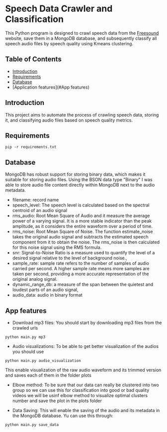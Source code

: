 # Speech Data Crawler and Classification

This Python program is designed to crawl speech data from the [Freesound](https://freesound.org/charts/) website, save them in a MongoDB database, and subsequently classify all speech audio files by speech quality using Kmeans clustering.

## Table of Contents

- [Introduction](#introduction)
- [Requirements](#requirements)
- [Database](#database)
- [Application features](#App features)


## Introduction

This project aims to automate the process of crawling speech data, storing it, and classifying audio files based on speech quality metrics.

## Requirements
```
pip -r requirements.txt

```
## Database
MongoDB has robust support for storing binary data, which makes it suitable for storing audio files. Using the BSON data type "Binary" I was able to store audio file content directly within MongoDB next to the audio metadata.
- filename: record name
- speech_level: The speech level is calculated based on the spectral centroid of an audio signal
- rms_audio: Root Mean Square of Audio and it measure the average power of a varying signal. It is a more stable indicator than the peak amplitude, as it considers the entire waveform over a period of time.
- rms_noise: Root Mean Square of Noise. The function estimate_noise takes the original audio signal and subtracts the estimated speech component from it to obtain the noise. The rms_noise is then calculated for this noise signal using the RMS formula.
- snr: Signal-to-Noise Ratio is a measure used to quantify the level of a desired signal relative to the level of background noise.,
- sample_rate: sample rate refers to the number of samples of audio carried per second. A higher sample rate means more samples are taken per second, providing a more accurate representation of the original analog signal. 
- dynamic_range_db: a measure of the span between the quietest and loudest parts of an audio signal,
- audio_data: audio in binary format
  
## App features
- Download mp3 files: You should start by downloading mp3 files from the crawled urls
```
python main.py mp3

``` 
- Audio visualizations: To be able to get better visualization of the audios you should use
```
python main.py audio_visualization
```
This enable visualization of the raw audio waveform and its trimmed version and saves each of them in the folder plots
- Elbow method: To be sure that our data can really be clustered into two group so we can use this for classification into good or bad quality videos we will be usinf elbow method to visualize optimal clusters number and save the plot in the plots folder

- Data Saving: This will enable the saving of the audio and its metadata in the MongoDB database. Yu can use this through:
```
python main.py save_data

``` 

